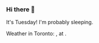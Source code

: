### Hi there :wave:

It's Tuesday! I'm probably sleeping.

Weather in Toronto: <html>, at <head><title>502 Bad Gateway</title></head>.
